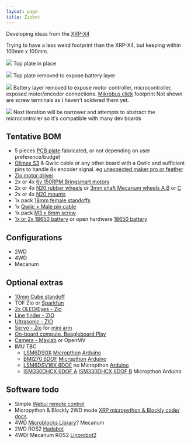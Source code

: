 ```yaml
---
layout: page
title: Ziobot
---
```


Developing ideas from the [XRP-X4](https://rosmo-robot.github.io/learn-robotics/)

Trying to have a less weird footprint than the XRP-X4, but keeping within 100mm x 100mm. 

![](https://raw.githubusercontent.com/rosmo-robot/rosmo-robot.github.io/master/assets/img/purple.jpeg)
Top plate in place

![](https://raw.githubusercontent.com/rosmo-robot/rosmo-robot.github.io/master/assets/img/purplebattery.jpeg)
Top plate removed to expose battery layer

![](https://raw.githubusercontent.com/rosmo-robot/rosmo-robot.github.io/master/assets/img/purple-motor.jpeg)
Battery layer removed to expose motor controller, microcontroller, exposed motor/encoder connections. [Mikrobus click](https://www.mikroe.com/click?interface=analog,i2c,spi,analog,i2c,spi&categories*=sensors,display-and-led,interface,wireless-connectivity,sensors,display-and-led,interface,wireless-connectivity) footprint Not shown are screw terminals as I haven't soldered them yet.

![](https://raw.githubusercontent.com/rosmo-robot/rosmo-robot.github.io/master/assets/img/weird-board.png)
Next iteration will be narrower and attempts to abstract the microcontroller so it's compatible with many dev boards



## Tentative BOM 

- 5 pieces [PCB plate](https://easyeda.com/editor#id=a7b537fbb9da40e5b189efd041921d19) fabricated, or not depending on user preference/budget
- [Olimex S3](https://www.olimex.com/Products/IoT/ESP32-S3/ESP32-S3-DevKit-Lipo/open-source-hardware) & Qwiic cable or any other board with a Qwiic and sufficient pins to handle 8x encoder signal. eg [unexpected maker pro or feather](https://esp32s3.com/)
- [Zio motor driver](https://www.smart-prototyping.com/Zio-4-DC-Motor-Controller.html?search=motor)
- 2x or 4x [6v 150RPM Bringsmart motors](https://s.click.aliexpress.com/e/_DC72ruf)
- 2x or 4x [N20 rubber wheels](https://s.click.aliexpress.com/e/_DBjDZqx) or [3mm shaft Mecanum wheels A](https://www.aliexpress.com/item/1005003264388589.html),[B](https://www.aliexpress.com/item/32977691906.html) or [C](https://www.thingiverse.com/thing:1358552)
- 2x or 4x [N20 mounts](https://s.click.aliexpress.com/e/_Dm7LWRD)
- 1x pack [18mm female standoffs](https://www.aliexpress.com/item/32539100523.html)
- 1x [Qwiic > Male pin cable](https://www.aliexpress.com/item/1005005796723171.html)
- 1x pack [M3 x 6mm screw](https://www.aliexpress.com/item/32539100523.html)
- [1x or 2x 18650 battery](https://s.click.aliexpress.com/e/_DnPRBEj) or open hardware [18650 battery](https://oshwlab.com/wagiminator/fp6277-power-bank)

## Configurations
- 2WD
- 4WD
- Mecanum

## Optional extras
- [10mm Cube standoff](https://www.aliexpress.com/item/1005005880192495.html)
- TOF Zio or [Sparkfun](https://www.sparkfun.com/products/19013)
- [2x OLED/Eyes - Zio](https://www.adafruit.com/product/5297#description)
- [Line finder - ZIO](https://github.com/ZIOCC/Zio-Line-Finder-Qwiic-4-Transceivers-)
- [Ultrasonic - ZIO](https://github.com/ZIOCC/Zio-Qwiic-Ultrasonic-Distance-Sensor) 
- [Servo - Zio](https://github.com/rosmo-robot/Qwiic_Servo_Driver_PCA9685/) for [mini arm](https://www.thingiverse.com/thing:5683010)
- [On-board compute. Beagleboard Play](https://www.beagleboard.org/boards/beagleplay)
- [Camera - Maxlab](https://github.com/maxlab-io/tokay-lite-pcb) or OpenMV
- IMU TBC
  - [LSM6DSOX](https://www.adafruit.com/product/4438) [Micropthon](https://github.com/jposada202020/MicroPython_LSM6DSOX) [Arduino](https://registry.platformio.org/libraries/sparkfun/SparkFun%20Qwiic%206Dof%20-%20LSM6DSO)
  -  [BMI270 6DOF](https://www.sparkfun.com/products/22398) [Micropthon](https://github.com/jposada202020/MicroPython_BMI270) [Arduino](https://registry.platformio.org/libraries/sparkfun/SparkFun%20BMI270%20Arduino%20Library)
  - [LSM6DSV16X 6DOF](https://www.sparkfun.com/products/21336) no Micropthon [Arduino](https://registry.platformio.org/libraries/sparkfun/SparkFun%206DoF%20LSM6DSV16X)
  - [ISM330DHCX 6DOF A](https://www.sparkfun.com/products/20176) [ISM330DHCX 6DOF B](https://www.adafruit.com/product/4502) Micropthon Arduino

## Software todo
- Simple [Webui remote control](https://github.com/rosmo-robot/ESP32-robot-car-controller)
- Micropython & Blockly 2WD mode [XRP micropython & Blockly code/ docs](https://introtoroboticsv2.readthedocs.io/en/latest/course/XRPIntro/installing_tools.html)
- 4WD [Microblocks Library](https://microblocks.fun/)? Mecanum
- 2WD ROS2 [Hadabot](https://www.hadabot.com/build-learn.html)
- 4WD/ Mecanum ROS2 [Linorobot2](https://github.com/rosmo-robot/linorobot2_hardware_hippo_esp32_fix/tree/master)



